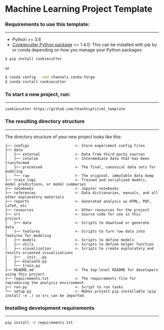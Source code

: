 # Machine Learning Project Template

### Requirements to use this template:
-----------
 - Python >= 3.6
 - [Cookiecutter Python package](http://cookiecutter.readthedocs.org/en/latest/installation.html) >= 1.4.0: This can be installed with pip by or conda depending on how you manage your Python packages:

``` bash
$ pip install cookiecutter
```

or

``` bash
$ conda config --add channels conda-forge
$ conda install cookiecutter
```


### To start a new project, run:
------------

    cookiecutter https://github.com/thanhtcptit/ml_template




### The resulting directory structure
------------

The directory structure of your new project looks like this: 

```
├── configs                     <- Store experiment config files
├── data
│   ├── external                <- Data from third party sources
│   ├── interim                 <- Intermediate data that has been transformed
│   ├── processed               <- The final, canonical data sets for modeling
│   └── raw                     <- The original, immutable data dump
├── train_logs                  <- Trained and serialized models, model predictions, or model summaries  
├── notebooks                   <- Jupyter notebooks
├── references                  <- Data dictionaries, manuals, and all other explanatory materials
├── reports                     <- Generated analysis as HTML, PDF, LaTeX, etc
├── resources                   <- Other resources for the project
├── src                         <- Source code for use in this project.
│   ├── data                    <- Scripts to download or generate data
│   ├── features                <- Scripts to turn raw data into features for modeling
│   ├── models                  <- Scripts to define models
│   ├── utils                   <- Scripts to define helper function
│   ├── visualization           <- Scripts to create exploratory and results oriented visualizations
│   ├── __init__.py
│   ├── evaluate.py
│   └── train.py
├── README.md                   <- The top-level README for developers using this project
├── requirements.txt            <- The requirements file for reproducing the analysis environment
├── run.py                      <- Script to run tasks 
└── setup.py                    <- Makes project pip installable (pip install -e .) so src can be imported
```

### Installing development requirements
------------

    pip install -r requirements.txt
